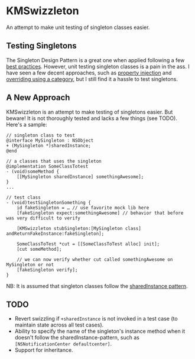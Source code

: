 # KMSwizzleton

An attempt to make unit testing of singleton classes easier.

## Testing Singletons

The Singleton Design Pattern is a great one when applied following a few [best practices](http://jason.agostoni.net/2012/01/22/ios-best-practices-singletons/). However, unit testing singleton classes is a pain in the ass. I have seen a few decent approaches, such as [property injection](http://twobitlabs.com/2013/01/objective-c-singleton-pattern-unit-testing/) and [overriding using a category](http://stackoverflow.com/questions/5508088/objective-c-category-to-modify-a-singleton-object), but I still find it a hassle to test singletons.

## A New Approach

KMSwizzleton is an attempt to make testing of singletons easier. But beware! It is not thoroughly tested and lacks a few things (see TODO). Here's a sample:

````
// singleton class to test
@interface MySingleton : NSObject
+ (MySingleton *)sharedInstance;
@end

// a classes that uses the singleton
@implementation SomeClassTotest 
- (void)someMethod {
	[[MySingleton sharedInstance] somethingAwesome];
}
...

// test class
- (void)testSingletonSomething {
	id fakeSingleton = … // use favorite mock lib here
	[fakeSingleton expect:somethingAwesome] // behavior that before was very difficult to verify
	
	[KMSwizzleton stubSingleton:[MySingleton class] andReturnFakeInstance:fakeSingleton];
	
	SomeClassToTest *cut = [[SomeClassToTest alloc] init];
	[cut someMethod];
	
	// we can now verify whether cut called somethingAwesome on MySingleton or not
	[fakeSingleton verify];
}

````

NB: It is assumed that singleton classes follow the [sharedInstance pattern](http://www.daveoncode.com/2011/12/19/fundamental-ios-design-patterns-sharedinstance-singleton-objective-c/).

## TODO
- Revert swizzling if `+sharedInstance` is not invoked in a test case (to maintain state across all test cases).
- Ability to specify the name of the singleton's instance method when it doesn't follow the sharedInstance-pattern, such as `[NSNotificationCenter defaultcenter]`.
- Support for inheritance.
